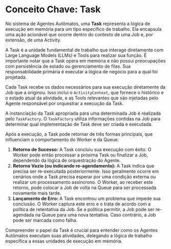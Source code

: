 # Conceito Chave: Task

No sistema de Agentes Autômatos, uma **Task** representa a lógica de execução em memória para um tipo específico de trabalho. Ela encapsula uma ação acionável que ocorre dentro do contexto de uma Job e, por extensão, de uma Activity.

A Task é a unidade fundamental de trabalho que interage diretamente com Large Language Models (LLMs) e Tools para realizar sua função. É importante notar que a Task opera em memória e não possui preocupações com persistência de estado ou gerenciamento de filas. Sua responsabilidade primária é executar a lógica de negócio para a qual foi projetada.

Cada Task recebe os dados necessários para sua execução diretamente da Job que a originou. Isso inclui o `ActivityContext`, que fornece o histórico e o estado atual da atividade, e as Tools relevantes que são injetadas pelo Agente responsável por orquestrar a execução da Task.

A instanciação da Task apropriada para uma determinada Job é realizada pelo `TaskFactory`. O `TaskFactory` utiliza informações contidas na Job para determinar qual implementação de Task deve ser criada e executada.

Após a execução, a Task pode retornar de três formas principais, que influenciam o comportamento do Worker e da Queue:

1.  **Retorno de Sucesso:** A Task concluiu sua execução com êxito. O Worker pode então processar a próxima Task ou finalizar a Job, dependendo da lógica de orquestração do Agente.
2.  **Retorno Vazio (ou indicando re-agendamento):** A Task indica que precisa ser re-executada posteriormente. Isso geralmente ocorre em cenários onde a Task precisa esperar por uma condição externa ou realizar um processamento assíncrono. O Worker, ao receber este retorno, pode colocar a Job de volta na Queue para ser processada novamente mais tarde.
3.  **Lançamento de Erro:** A Task encontrou um problema que impede sua conclusão. O Worker captura este erro e o trata de acordo com a política de retentativa da Job. Se a política permitir, a Job pode ser re-agendada na Queue para uma nova tentativa. Caso contrário, a Job pode ser marcada como falha.

Compreender o papel da Task é crucial para entender como os Agentes Autômatos executam suas atividades, delegando a lógica de trabalho específica a essas unidades de execução em memória.
